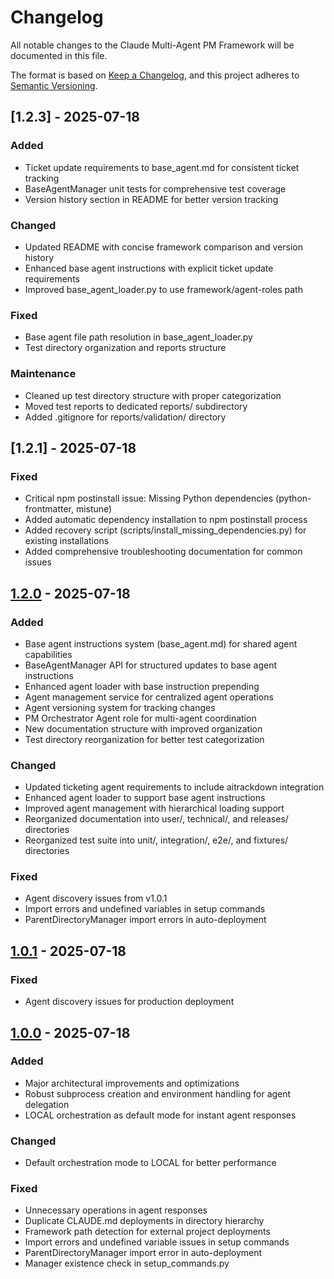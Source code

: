 # Changelog

All notable changes to the Claude Multi-Agent PM Framework will be documented in this file.

The format is based on [Keep a Changelog](https://keepachangelog.com/en/1.0.0/),
and this project adheres to [Semantic Versioning](https://semver.org/spec/v2.0.0.html).

## [1.2.3] - 2025-07-18

### Added
- Ticket update requirements to base_agent.md for consistent ticket tracking
- BaseAgentManager unit tests for comprehensive test coverage
- Version history section in README for better version tracking

### Changed
- Updated README with concise framework comparison and version history
- Enhanced base agent instructions with explicit ticket update requirements
- Improved base_agent_loader.py to use framework/agent-roles path

### Fixed
- Base agent file path resolution in base_agent_loader.py
- Test directory organization and reports structure

### Maintenance
- Cleaned up test directory structure with proper categorization
- Moved test reports to dedicated reports/ subdirectory
- Added .gitignore for reports/validation/ directory

## [1.2.1] - 2025-07-18

### Fixed
- Critical npm postinstall issue: Missing Python dependencies (python-frontmatter, mistune)
- Added automatic dependency installation to npm postinstall process
- Added recovery script (scripts/install_missing_dependencies.py) for existing installations
- Added comprehensive troubleshooting documentation for common issues

## [1.2.0] - 2025-07-18

### Added
- Base agent instructions system (base_agent.md) for shared agent capabilities
- BaseAgentManager API for structured updates to base agent instructions
- Enhanced agent loader with base instruction prepending
- Agent management service for centralized agent operations
- Agent versioning system for tracking changes
- PM Orchestrator Agent role for multi-agent coordination
- New documentation structure with improved organization
- Test directory reorganization for better test categorization

### Changed
- Updated ticketing agent requirements to include aitrackdown integration
- Enhanced agent loader to support base agent instructions
- Improved agent management with hierarchical loading support
- Reorganized documentation into user/, technical/, and releases/ directories
- Reorganized test suite into unit/, integration/, e2e/, and fixtures/ directories

### Fixed
- Agent discovery issues from v1.0.1
- Import errors and undefined variables in setup commands
- ParentDirectoryManager import errors in auto-deployment

## [1.0.1] - 2025-07-18

### Fixed
- Agent discovery issues for production deployment

## [1.0.0] - 2025-07-18

### Added
- Major architectural improvements and optimizations
- Robust subprocess creation and environment handling for agent delegation
- LOCAL orchestration as default mode for instant agent responses

### Changed
- Default orchestration mode to LOCAL for better performance

### Fixed
- Unnecessary operations in agent responses
- Duplicate CLAUDE.md deployments in directory hierarchy
- Framework path detection for external project deployments
- Import errors and undefined variable issues in setup commands
- ParentDirectoryManager import error in auto-deployment
- Manager existence check in setup_commands.py

[1.2.0]: https://github.com/bobmatnyc/claude-multiagent-pm/compare/v1.0.1...v1.2.0
[1.0.1]: https://github.com/bobmatnyc/claude-multiagent-pm/compare/v1.0.0...v1.0.1
[1.0.0]: https://github.com/bobmatnyc/claude-multiagent-pm/releases/tag/v1.0.0